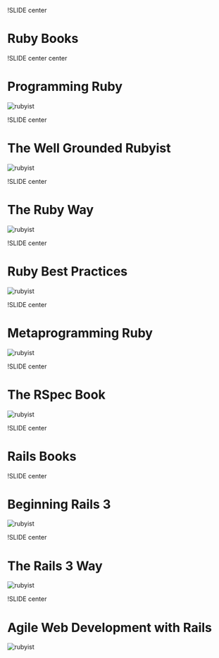 !SLIDE center
# Ruby Books

!SLIDE center center
# Programming Ruby
![rubyist](programming_ruby.jpg)

!SLIDE center
# The Well Grounded Rubyist
![rubyist](the_well_grounded_rubyist.jpg)

!SLIDE center
# The Ruby Way
![rubyist](the_ruby_way.jpg)

!SLIDE center
# Ruby Best Practices
![rubyist](ruby_best_practices.jpg)

!SLIDE center
# Metaprogramming Ruby
![rubyist](metaprogramming_ruby.jpg)

!SLIDE center
# The RSpec Book
![rubyist](the_rspec_book.jpg)


!SLIDE center
# Rails Books

!SLIDE center
# Beginning Rails 3
![rubyist](beginning_rails3.jpg)


!SLIDE center
# The Rails 3 Way
![rubyist](the_rails3_way.jpg)

!SLIDE center
# Agile Web Development with Rails
![rubyist](agile_web_development_with_rails.jpg)

